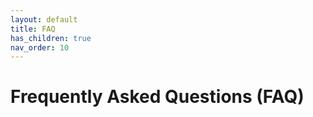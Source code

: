 ```yaml
---
layout: default
title: FAQ
has_children: true
nav_order: 10
---
```


# Frequently Asked Questions (FAQ)
